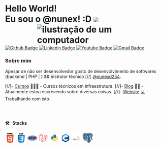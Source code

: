 
# Hello World! <br/> Eu sou o @nunex! :D <img src="https://media.giphy.com/media/hvRJCLFzcasrR4ia7z/giphy.gif" width="25px"> <img src="https://raw.githubusercontent.com/MicaelliMedeiros/micaellimedeiros/master/image/computer-illustration.png" alt="ilustração de um computador" min-width="400px" max-width="400px" width="400px" align="right">

[![Github Badge](https://img.shields.io/badge/-Github-000?style=flat-square&logo=Github&logoColor=white&link=https://github.com/nunexd254)](https://github.com/nunexd254)
[![Linkedin Badge](https://img.shields.io/badge/-LinkedIn-blue?style=flat-square&logo=Linkedin&logoColor=white&link=https://www.linkedin.com/in//)](https://www.linkedin.com/in//)
[![Youtube Badge](https://img.shields.io/badge/-YouTube-ff0000?style=flat-square&labelColor=ff0000&logo=youtube&logoColor=white&link=https://www.youtube.com/user/)](https://www.youtube.com/user/)
[![Gmail Badge](https://img.shields.io/badge/-Gmail-c14438?style=flat-square&labelColor=c14438&logo=Gmail&logoColor=white)](mailto:nunexd254@gmail.com)

### Sobre mim
Apesar de não ser desenvolvedor gosto de desenvolvimento de softwares {backend | PHP | }  && instrutor técnico [//] [@nunexd254](https:///).

[//]- [Cursos](https:///) 👨🏼‍🏫 - Cursos técnicos em infraestrutura.
[//]- [Blog](https://nunexd254.github.io/gate-project/) ✍🏼 - Atualmente estou escrevendo sobre diversas coisas.
[//]- [Website](https:///) 💻 - Trabalhando com isto.


<br />

## <h4>🛠 &nbsp; Stacks</h4>


<code><img height="32" src="https://raw.githubusercontent.com/github/explore/80688e429a7d4ef2fca1e82350fe8e3517d3494d/topics/html/html.png" alt="HTML5"/></code>
<code><img height="32" src="https://raw.githubusercontent.com/github/explore/80688e429a7d4ef2fca1e82350fe8e3517d3494d/topics/css/css.png" alt="CSS"/></code>
<code><img height="32" src="https://raw.githubusercontent.com/github/explore/80688e429a7d4ef2fca1e82350fe8e3517d3494d/topics/php/php.png" alt="PHP"/></code>
<code><img height="32" src="https://raw.githubusercontent.com/github/explore/80688e429a7d4ef2fca1e82350fe8e3517d3494d/topics/laravel/laravel.png" alt="Laravel"/></code>
<code><img height="32" src="https://raw.githubusercontent.com/github/explore/80688e429a7d4ef2fca1e82350fe8e3517d3494d/topics/python/python.png" alt="Python"/></code>
<code><img height="32" src="https://raw.githubusercontent.com/github/explore/80688e429a7d4ef2fca1e82350fe8e3517d3494d/topics/c/c.png" alt="C/C++"/></code>
<code><img height="32" src="https://raw.githubusercontent.com/github/explore/80688e429a7d4ef2fca1e82350fe8e3517d3494d/topics/mysql/mysql.png" alt="MySQL"/></code>
<code><img height="32" src="https://raw.githubusercontent.com/github/explore/80688e429a7d4ef2fca1e82350fe8e3517d3494d/topics/postgresql/postgresql.png" alt="PostegreSQL"/><code>

